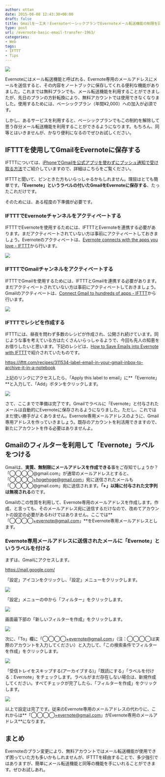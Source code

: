 ```yaml
---
author: ottan
date: 2015-08-08 12:43:30+00:00
draft: false
title: Gmailを一工夫！EvernoteベーシックプランでEvernoteメール転送機能の制限を回避する方法
type: post
url: /evernote-basic-email-transfer-1963/
categories:
- Web
tags:
- IFTTT
- Tips
---
```


![](/uploads/2015/08/150808-55c5f9900a98e.png)






Evernoteにはメール転送機能と呼ばれる、Evernote専用のメールアドレスにメールを送信すると、その内容をノートブックに保存してくれる便利な機能がありました。これまでは無料プランでも、メール転送機能を利用することができましたが、先日のプランの方針転換により、無料アカウントでは使用できなくなりました。使用するためには、ベーシックプラン（年間¥2,000）への加入が必須です。





しかし、あるサービスを利用すると、ベーシックプランでもこの制約を解除して思う存分メール転送機能を利用することができるようになります。もちろん、同等とはいきませんが、かなり便利になるのでぜひお試しください。





## IFTTTを使用してGmailをEvernoteに保存する





IFTTTについては、[iPhoneでGmailを公式アプリを使わずにプッシュ通知で受け取る方法](/iphone-gmail-push-490/)でご紹介していますので、詳細はこちらをご覧ください。





IFTTTと聞いて、ピンときた方もいらっしゃるかもしれません。理屈はとても簡単です。**「Evernote」というラベルの付いたGmailをEvernoteに保存する**、たったこれだけです。





そのためには、ある程度の下準備が必要です。





### IFTTTでEvernoteチャンネルをアクティベートする





IFTTTでEvernoteを使用するためには、IFTTTとEvernoteを連携する必要があります。まだアクティベートされていない方は事前にアクティベートしておきましょう。Evernoteのアクティベートは、[Evernote connects with the apps you love - IFTTT](https://ifttt.com/evernote)から行います。





![](/uploads/2015/08/150808-55c5f976af8e6.png)






### IFTTTでGmailチャンネルをアクティベートする





IFTTTでGmailを使用するためには、IFTTTとGmailを連携する必要があります。まだアクティベートされていない方は事前にアクティベートしておきましょう。Gmailのアクティベートは、[Connect Gmail to hundreds of apps - IFTTT](https://ifttt.com/gmail)から行います。





![](/uploads/2015/08/150808-55c5f97e10282.png)






### IFTTTでレシピを作成する





IFTTTには、昼夜を問わず多数のレシピが作成され、公開され続けています。同じような事を考えている方はたくさんいらっしゃるようで、今回も先人の知恵をお借りしたいと思います。下記のレシピは、[How to Save Emails into Evernote with IFTTT](http://www.labnol.org/internet/evernote-email-notes/28961/)で紹介されていたものです。



https://ifttt.com/recipes/311534-label-email-in-your-gmail-inbox-to-archive-it-in-a-notebook



上記のリンクにアクセスしたら、「Apply this label to email」に**「Evernote」**と入力して、「Add」ボタンをクリックします。





![](/uploads/2015/08/150808-55c5f98087cb1.png)






さて、ここまでで準備は完了です。Gmailでラベルに「Evernote」と付与されたメールは自動的にEvernoteに保存されるようになりました。ただし、これではまだ使い勝手がよくありません。Evernote専用メールアドレスのように、Gmail専用アドレスを作っていきましょう。既存のアカウントを利活用できますので、新たにアカウントを作る必要はありませんよ。





## Gmailのフィルターを利用して「Evernote」ラベルをつける





Gmailは、**実質、無制限にメールアドレスを作成できる**事をご存知でしょうか？「◯◯◯◯@gmail.com」が通常のメールアドレスとすると、「◯◯◯◯+hogehoge@gmail.com」宛に送信されたメールも「◯◯◯◯@gmail.com」宛に送信されます。**「+」以降に付与された文字列は無視される**のです。





Gmailのこの性質を利用して、Evernote専用のメールアドレスを作成します。作成、と言っても、そのメールアドレス宛に送信するだけなので、改めてアカウントの設定の必要があるわけではありません。ここでは**「◯◯◯◯+evernote@gmail.com」**をEvernote専用メールアドレスとします。





### Evernote専用メールアドレスに送信されたメールに「Evernote」というラベルを付ける





まずは、Gmailにアクセスします。



https://mail.google.com/



「設定」アイコンをクリックし、「設定」メニューをクリックします。





![](/uploads/2015/08/150808-55c5f9845e8ba.png)






「設定」メニューの中から「フィルター」をクリックします。





![](/uploads/2015/08/150808-55c5f985ade52.png)






画面最下部の「新しいフィルターを作成」をクリックします。





![](/uploads/2015/08/150808-55c5f98894837.png)






次に、「To」欄に「◯◯◯◯+evernote@gmail.com」（注：◯◯◯◯は実際のアカウントを入力してください）と入力して、「この検索条件でフィルターを作成」をクリックします。





![](/uploads/2015/08/150808-55c5f98a2eb63.png)






「受信トレイをスキップする(アーカイブする)」「既読にする」「ラベルを付ける：Evernote」をチェックします。ラベルがまだ存在しない場合は、新規作成してください。すべてチェックが完了したら、「フィルターを作成」をクリックします。





![](/uploads/2015/08/150808-55c5f98c888f7.png)






以上で設定は完了です。従来のEvernote専用のメールアドレスの代わりに、これからは**「◯◯◯◯+evernote@gmail.com」がEvernote専用のメールアドレス**になります。





## まとめ





Evernoteのプラン変更により、無料アカウントではメール転送機能が使用できず困っていた方も多いかもしれませんが、IFTTTを経由することで、多少強引ではありますが、簡単にメール転送機能と同等の機能を手にいれることができます。ぜひお試しあれ。
